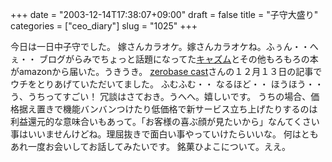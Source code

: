 +++
date = "2003-12-14T17:38:07+09:00"
draft = false
title = "子守大盛り"
categories = ["ceo_diary"]
slug = "1025"
+++

今日は一日中子守でした。
嫁さんカラオケ。嫁さんカラオケね。ふぅん・・へぇ・・
ブログがらみでちょっと話題になってた<a href="http://www.amazon.co.jp/exec/obidos/ASIN/4798101524/249-8116627-4337931">キャズム</a>とその他もろもろの本がamazonから届いた。うきうき。
<a href="http://www.myprofile.ne.jp/zerobase+blog+2003+12">zerobase cast</a>さんの１２月１３日の記事でウチをとりあげていただいてました。
ふむふむ・・
なるほど・・
ほうほう・・
う、うちってすごい！
冗談はさておき。うへへ。嬉しいです。
うちの場合、価格据え置きで機能バンバンつけたり低価格で新サービス立ち上げたりするのは利益還元的な意味合いもあって。「お客様の喜ぶ顔が見たいから」なんてくさい事はいいませんけどね。理屈抜きで面白い事やっていけたらいいな。
何はともあれ一度お会いしてお話してみたいです。
銘菓ひよこについて。ええ。
